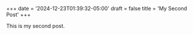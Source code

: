 +++
date = '2024-12-23T01:39:32-05:00'
draft = false
title = 'My Second Post'
+++

This is my second post.